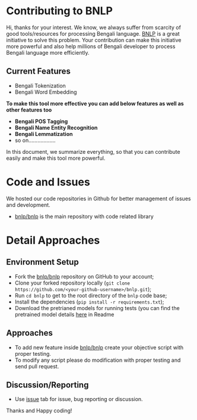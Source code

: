 # Contributing to BNLP

Hi, thanks for your interest. We know, we always suffer from scarcity of good tools/resources for processing Bengali language. 
[BNLP](https://github.com/sagorbrur/bnlp) is a great initiative to solve this problem.
Your contribution can make this initiative more powerful and also help millions of Bengali developer to process Bengali language
more efficiently. 

## Current Features
* Bengali Tokenization
* Bengali Word Embedding

**To make this tool more effective you can add below features as well as other features too**

* **Bengali POS Tagging**
* **Bengali Name Entity Recognition**
* **Bengali Lemmatization**
* so on.................. 



In this document, we summarize everything, so that you can contribute easily and make this tool more powerful.

# Code and Issues

We hosted our code repositories in Github for better management of issues and development.

* [bnlp/bnlp](https://github.com/sagorbrur/bnlp/tree/master/bnlp) is the main repository with code related library

# Detail Approaches

## Environment Setup

- Fork the [bnlp/bnlp](https://github.com/sagorbrur/bnlp) repository on GitHub
  to your account;
- Clone your forked repository locally
  (`git clone https://github.com/<your-github-username>/bnlp.git`);
- Run `cd bnlp` to get to the root directory of the `bnlp` code base;
- Install the dependencies (`pip install -r requirements.txt`);
- Download the pretrianed models for running tests
  (you can find the pretrained model details [here](https://github.com/sagorbrur/bnlp) in Readme

## Approaches

* To add new feature inside [bnlp/bnlp](https://github.com/sagorbrur/bnlp/tree/master/bnlp) create your objective script with proper testing.
* To modify any script please do modification with proper testing and send pull request.

## Discussion/Reporting
* Use [issue](https://github.com/sagorbrur/bnlp/issues) tab for issue, bug reporting or discussion.

Thanks and Happy coding!
